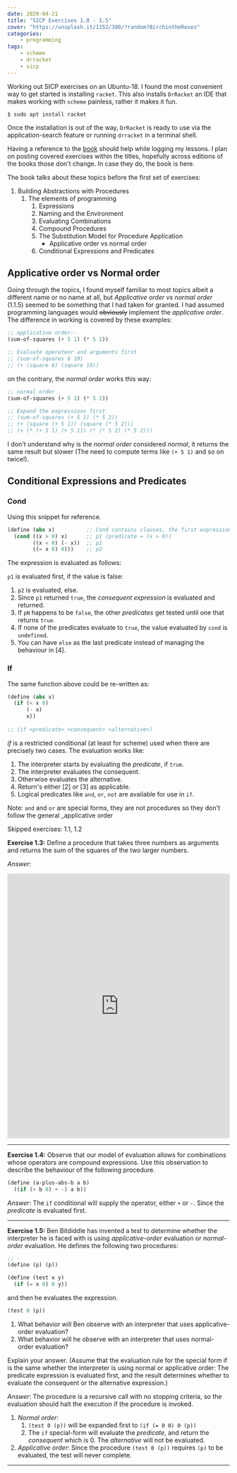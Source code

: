 ```yaml
---
date: 2020-04-21
title: "SICP Exercises 1.0 - 1.5"
cover: "https://unsplash.it/1152/300/?random?BirchintheRoses"
categories:
    - programming
tags:
    - scheme
    - drracket
    - sicp
---
```

Working out SICP exercises on an Ubuntu-18. I found the most convenient way to get started is installing `racket`. This also installs `DrRacket` an IDE that makes working with `scheme` painless, rather it makes it fun. 

```shell
$ sudo apt install racket
```

Once the installation is out of the way, `DrRacket` is ready to use via the application-search feature or running `drracket` in a terminal shell.

Having a reference to the [book](https://web.mit.edu/alexmv/6.037/sicp.pdf) should help while logging my lessons. I plan on posting covered exercises within the titles, hopefully across editions of the books those don't change. In case they do, the book is here.

The book talks about these topics before the first set of exercises:

1. Building Abstractions with Procedures
   1. The elements of programming
       1. Expressions
       2. Naming and the Environment
       3. Evaluating Combinations
       4. Compound Procedures
       5. The Substitution Model for Procedure Application
           - Applicative order vs normal order
       6. Conditional Expressions and Predicates
       
## Applicative order vs Normal order
Going through the topics, I found myself familiar to most topics albeit a different name or no name at all, but _Applicative order vs normal order_ (1.1.5) seemed to be something that 
I had taken for granted. I had assumed programming languages would ~~obviously~~ implement the _applicative order_. The difference in working is covered by these examples:

```scheme
;; applicative order:-
(sum-of-squares (+ 5 1) (* 5 2))

;; Evaluate operateor and arguments first
;; (sum-of-squares 6 10)
;; (+ (square 6) (square 10))
```
on the contrary, the _normal order_ works this way:
```scheme
;; normal order
(sum-of-squares (+ 5 1) (* 5 2))

;; Expand the expressions first
;; (sum-of-squares (+ 5 1) (* 5 2))
;; (+ (square (+ 5 1)) (square (* 5 2)))
;; (+ (* (+ 5 1) (+ 5 1)) (* (* 5 2) (* 5 2)))
```
I don't understand why is the _normal order_ considered _normal_, it returns the same result but slower (The need to compute terms like `(+ 5 1)` and so on twice!).

## Conditional Expressions and Predicates

### Cond
Using this snippet for reference.
```scheme
(define (abs x)          ;; Cond contains clauses, the first expression in each clause is a predictate
  (cond ((x > 0) x)      ;; p1 (predicate = (x > 0))
        ((x < 0) (- x))  ;; p2
        ((= x 0) 0)))    ;; p3
```
The expression is evaluated as follows:

`p1` is evaluated first, if the value is false:
1. `p2` is evaluated, else.
2. Since `p1` returned `true`, the _consequent expression_ is evaluated and returned.
3. If `pN` happens to be `false`, the other _predicates_ get tested until one that returns `true`.
4. If none of the predicates evaluate to `true`, the value evaluated by `cond` is `undefined`.
5. You can have `else` as the last predicate instead of managing the behaviour in [4].

### If
The same function above could be re-written as:
```scheme
(define (abs x) 
  (if (< x 0) 
      (- x) 
      x))
      
;; (if <predicate> <consequent> <alternative>)
```
_if_ is a restricted conditional (at least for scheme) used when there are precisely two cases. The evaluation works like:
1. The interpreter starts by evaluating the _predicate_, if `true`.
2. The interpreter evaluates the consequent.
3. Otherwise evaluates the alternative.
4. Return's either [2] or [3] as applicable.
5. Logical predicates like `and`, `or`, `not` are available for use in `if`.

Note: `and` and `or` are special forms, they are not procedures so they don't follow the general _applicative order

Skipped exercises: 1.1, 1.2

**Exercise 1.3:** Define a procedure that takes three numbers as arguments and returns the sum of the squares of the two larger numbers.

_Answer_:
<iframe height="600px" width="100%" src="https://repl.it/@amreshvenugopal/sicp13?lite=true" frameborder="no"></iframe>

---

**Exercise 1.4:** Observe that our model of evaluation allows for combinations whose operators are compound expressions. Use this observation to
describe the behaviour of the following procedure.
```scheme
(define (a-plus-abs-b a b) 
  ((if (> b 0) + -) a b))
```
_Answer_: The `if` conditional will supply the operator, either `+` or `-`. Since the _predicate_ is evaluated first.

---

**Exercise 1.5:** Ben Bitdiddle has invented a test to determine whether the interpreter he is faced with is using _applicative-order_ evaluation or _normal-order_ evaluation. 
He defines the following two procedures:
```scheme
;; -
(define (p) (p))

(define (test x y)
  (if (= x 0) 0 y))
``` 
and then he evaluates the expression.
```scheme
(test 0 (p))
```
1. What behavior will Ben observe with an interpreter that uses applicative-order evaluation? 
2. What behavior will he observe with an interpreter that uses normal-order evaluation? 

Explain your answer. (Assume that the evaluation rule for the special form if is the same whether the interpreter is using normal or applicative order: 
The predicate expression is evaluated first, and the result determines whether to evaluate the consequent or the alternative expression.)

_Answer_: The procedure is a recursive call with no stopping criteria, so the evaluation should halt the execution if the procedure is invoked.

1. *Normal order*:
    1. `(test 0 (p))` will be expanded first to `(if (= 0 0) 0 (p))`
    2. The `if` special-form will evaluate the *predicate*, and return the _consequent_ which is 0.
    The *alternative* will not be evaluated.
2. *Applicative order*: Since the procedure `(test 0 (p))` requires `(p)` to be evaluated, the test will never complete.

---
